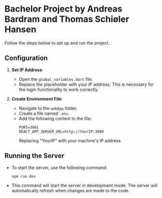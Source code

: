 # Bachelor Project by Andreas Bardram and Thomas Schiøler Hansen

Follow the steps below to set up and run the project.

## Configuration

1. **Set IP Address**:
   - Open the `global_variables.dart` file.
   - Replace the placeholder with your IP address. This is necessary for the login functionality to work correctly.

2. **Create Environment File**:
   - Navigate to the `webApp` folder.
   - Create a file named `.env`.
   - Add the following content to the file:
     ```
     PORT=3001
     REACT_APP_SERVER_URL=http://YourIP:3000
     ```
     Replacing "YourIP" with your machine's IP address

## Running the Server

- To start the server, use the following command:
     ```
     npm run dev
     ```
- This command will start the server in development mode. The server will automatically refresh when changes are made to the code.